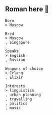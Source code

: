 ## Roman here 👋

```
Born
> Moscow

Bred
> Moscow
, Singapore

Speaks
> English
, Russian

Weapons of choice
> Erlang
, Elixir

Interests
> linguistics
, urban planning
, travelling
, politics
, music
```

<!--
**aenglisc/aenglisc** is a ✨ _special_ ✨ repository because its `README.md` (this file) appears on your GitHub profile.

Here are some ideas to get you started:

- 🔭 I’m currently working on ...
- 🌱 I’m currently learning ...
- 👯 I’m looking to collaborate on ...
- 🤔 I’m looking for help with ...
- 💬 Ask me about ...
- 📫 How to reach me: ...
- 😄 Pronouns: ...
- ⚡ Fun fact: ...
-->
